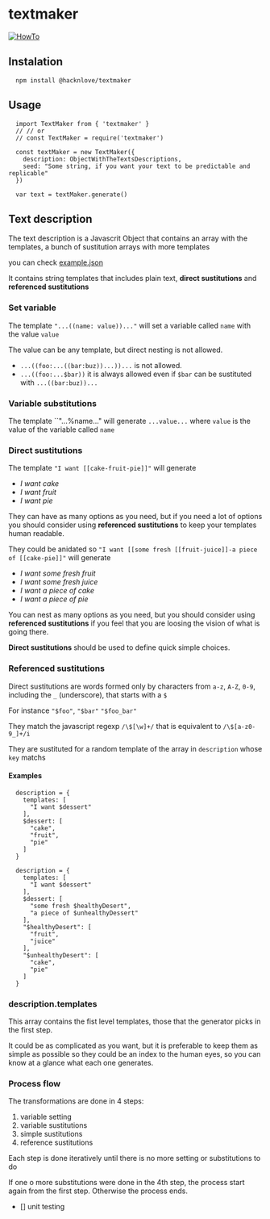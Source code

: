 # textmaker

[![HowTo](https://asciinema.org/a/mIAGbQ5zX9lAV8p1ZJ4391kh9.png)](https://asciinema.org/a/mIAGbQ5zX9lAV8p1ZJ4391kh9)

## Instalation
```
  npm install @hacknlove/textmaker
```

## Usage

```
  import TextMaker from { 'textmaker' }
  // // or
  // const TextMaker = require('textmaker')

  const textMaker = new TextMaker({
    description: ObjectWithTheTextsDescriptions,
    seed: "Some string, if you want your text to be predictable and replicable"
  })

  var text = textMaker.generate()
```

## Text description

The text description is a Javascrit Object that contains an array with the templates,  a bunch of sustitution arrays with more templates

you can check [example.json](example.json)

It contains string templates that includes plain text, **direct sustitutions** and **referenced sustitutions**

### Set variable
The template `"...((name: value))..."` will set a variable called `name` with the value `value`

The value can be any template, but direct nesting is not allowed.

* `...((foo:...((bar:buz))...))...` is not allowed.
* `...((foo:...$bar))` it is always allowed even if `$bar` can be sustituted with `...((bar:buz))...`

### Variable substitutions
The template ``"...%name..." will generate `...value...` where `value` is the value of the variable called `name`

### Direct sustitutions

The template ``"I want [[cake-fruit-pie]]"`` will generate
* *I want cake*
* *I want fruit*
* *I want pie*

They can have as many options as you need, but if you need a lot of options you should consider using **referenced sustitutions** to keep your templates human readable.

They could be anidated so ``"I want [[some fresh [[fruit-juice]]-a piece of [[cake-pie]]"`` will generate
* *I want some fresh fruit*
* *I want some fresh juice*
* *I want a piece of cake*
* *I want a piece of pie*

You can nest as many options as you need, but you should consider using **referenced sustitutions** if you feel that you are loosing the vision of what is going there.

**Direct sustitutions** should be used to define quick simple choices.

### Referenced sustitutions

Direct sustitutions are words formed only by characters from `a-z`, `A-Z`, `0-9`, including the `_` (underscore), that starts with a `$`

For instance `"$foo"`, `"$bar"` `"$foo_bar"`

They match the javascript regexp `/\$[\w]+/` that is equivalent to `/\$[a-z0-9_]+/i`

They are sustituted for a random template of the array in `description` whose `key` matchs

#### Examples

```
  description = {
    templates: [
      "I want $dessert"
    ],
    $dessert: [
      "cake",
      "fruit",
      "pie"
    ]
  }
```

```
  description = {
    templates: [
      "I want $dessert"
    ],
    $dessert: [
      "some fresh $healthyDesert",
      "a piece of $unhealthyDessert"
    ],
    "$healthyDesert": [
      "fruit",
      "juice"
    ],
    "$unhealthyDesert": [
      "cake",
      "pie"
    ]
  }
```

### description.templates
This array contains the fist level templates, those that the generator picks in the first step.

It could be as complicated as you want, but it is preferable to keep them as simple as possible so they could be an index to the human eyes, so you can know at a glance what each one generates.

### Process flow

The transformations are done in 4 steps:

1. variable setting
2. variable sustitutions
3. simple sustitutions
4. reference sustitutions

Each step is done iteratively until there is no more setting or substitutions to do

If one o more substitutions were done in the 4th step, the process start again from the first step. Otherwise the process ends.


* [] unit testing
